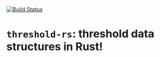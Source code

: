 [![Build Status](https://travis-ci.org/vitorenesduarte/threshold-rs.svg?branch=master)](https://travis-ci.org/vitorenesduarte/threshold-rs)

# `threshold-rs`: threshold data structures in Rust!
